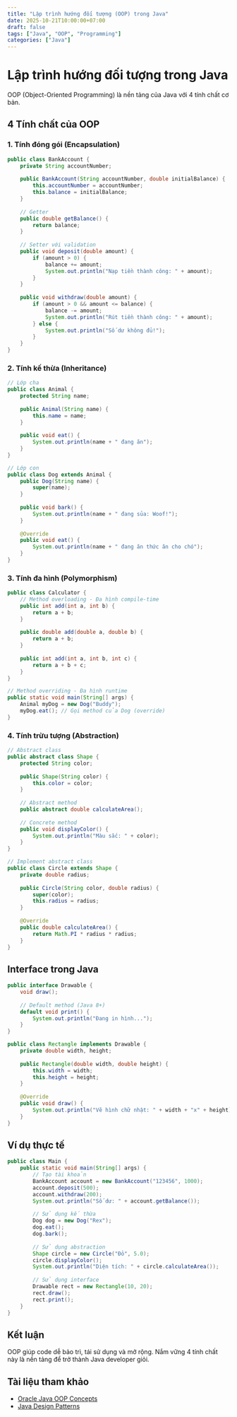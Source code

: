 ```yaml
---
title: "Lập trình hướng đối tượng (OOP) trong Java"
date: 2025-10-21T10:00:00+07:00
draft: false
tags: ["Java", "OOP", "Programming"]
categories: ["Java"]
---
```


# Lập trình hướng đối tượng trong Java

OOP (Object-Oriented Programming) là nền tảng của Java với 4 tính chất cơ bản.

## 4 Tính chất của OOP

### 1. Tính đóng gói (Encapsulation)
```java
public class BankAccount {
    private String accountNumber;
    
    public BankAccount(String accountNumber, double initialBalance) {
        this.accountNumber = accountNumber;
        this.balance = initialBalance;
    }
    
    // Getter
    public double getBalance() {
        return balance;
    }
    
    // Setter với validation
    public void deposit(double amount) {
        if (amount > 0) {
            balance += amount;
            System.out.println("Nạp tiền thành công: " + amount);
        }
    }
    
    public void withdraw(double amount) {
        if (amount > 0 && amount <= balance) {
            balance -= amount;
            System.out.println("Rút tiền thành công: " + amount);
        } else {
            System.out.println("Số dư không đủ!");
        }
    }
}
```

### 2. Tính kế thừa (Inheritance)
```java
// Lớp cha
public class Animal {
    protected String name;
    
    public Animal(String name) {
        this.name = name;
    }
    
    public void eat() {
        System.out.println(name + " đang ăn");
    }
}

// Lớp con
public class Dog extends Animal {
    public Dog(String name) {
        super(name);
    }
    
    public void bark() {
        System.out.println(name + " đang sủa: Woof!");
    }
    
    @Override
    public void eat() {
        System.out.println(name + " đang ăn thức ăn cho chó");
    }
}
```

### 3. Tính đa hình (Polymorphism)
```java
public class Calculator {
    // Method overloading - Đa hình compile-time
    public int add(int a, int b) {
        return a + b;
    }
    
    public double add(double a, double b) {
        return a + b;
    }
    
    public int add(int a, int b, int c) {
        return a + b + c;
    }
}

// Method overriding - Đa hình runtime
public static void main(String[] args) {
    Animal myDog = new Dog("Buddy");
    myDog.eat(); // Gọi method của Dog (override)
}
```

### 4. Tính trừu tượng (Abstraction)
```java
// Abstract class
public abstract class Shape {
    protected String color;
    
    public Shape(String color) {
        this.color = color;
    }
    
    // Abstract method
    public abstract double calculateArea();
    
    // Concrete method
    public void displayColor() {
        System.out.println("Màu sắc: " + color);
    }
}

// Implement abstract class
public class Circle extends Shape {
    private double radius;
    
    public Circle(String color, double radius) {
        super(color);
        this.radius = radius;
    }
    
    @Override
    public double calculateArea() {
        return Math.PI * radius * radius;
    }
}
```

## Interface trong Java
```java
public interface Drawable {
    void draw();
    
    // Default method (Java 8+)
    default void print() {
        System.out.println("Đang in hình...");
    }
}

public class Rectangle implements Drawable {
    private double width, height;
    
    public Rectangle(double width, double height) {
        this.width = width;
        this.height = height;
    }
    
    @Override
    public void draw() {
        System.out.println("Vẽ hình chữ nhật: " + width + "x" + height);
    }
}
```

## Ví dụ thực tế
```java
public class Main {
    public static void main(String[] args) {
        // Tạo tài khoản
        BankAccount account = new BankAccount("123456", 1000);
        account.deposit(500);
        account.withdraw(200);
        System.out.println("Số dư: " + account.getBalance());
        
        // Sử dụng kế thừa
        Dog dog = new Dog("Rex");
        dog.eat();
        dog.bark();
        
        // Sử dụng abstraction
        Shape circle = new Circle("Đỏ", 5.0);
        circle.displayColor();
        System.out.println("Diện tích: " + circle.calculateArea());
        
        // Sử dụng interface
        Drawable rect = new Rectangle(10, 20);
        rect.draw();
        rect.print();
    }
}
```

## Kết luận

OOP giúp code dễ bảo trì, tái sử dụng và mở rộng. Nắm vững 4 tính chất này là nền tảng để trở thành Java developer giỏi.

## Tài liệu tham khảo

- [Oracle Java OOP Concepts](https://docs.oracle.com/javase/tutorial/java/concepts/)
- [Java Design Patterns](https://refactoring.guru/design-patterns/java)